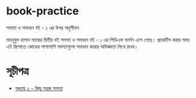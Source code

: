# book-practice
সমস্যা ও সমাধান বই - ১ এর উপর অনুশীলন

মাহবুবুল হাসান স্যারের দ্বিতীয় বই সমস্যা ও সমাধান বই - ১ এর পিডিএফ ভার্সন এসে গেছে। প্র্যাকটিস করার সময় এই রিপোতে কোডের পাশাপাশি সমস্যাগুলো সমাধান কারার অভিজ্ঞাতা লিখে রাখব।

# সূচীপত্র
* [অধ্যায় ২ - কিছু সহজ সমস্যা](CH02-Easy-Problems)
